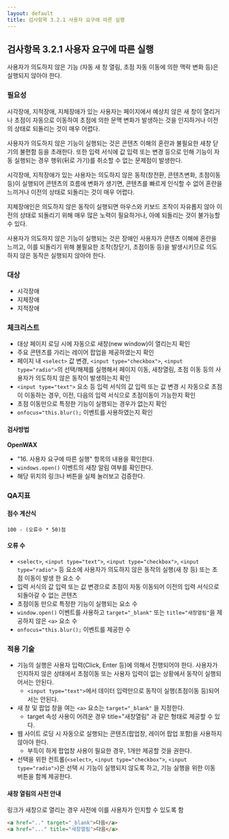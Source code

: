 ```yaml
---
layout: default
title: 검사항목 3.2.1 사용자 요구에 따른 실행
---
```


## 검사항목 3.2.1 사용자 요구에 따른 실행
사용자가 의도하지 않은 기능 (자동 새 창 열림, 초점 자동 이동에 의한 맥락 변화 등)은 실행되지 않아야 한다.

### 필요성
시각장애, 지적장애, 지체장애가 있는 사용자는 페이지에서 예상치 않은 새 창이 열리거나 초점이 자동으로 이동하여 초점에 의한 문맥 변화가 발생하는 것을 인지하거나 이전의 상태로 되돌리는 것이 매우 어렵다.

사용자가 의도하지 않은 기능이 실행되는 것은 콘텐츠 이해의 혼란과 불필요한 새창 닫기의 불편함 등을 초래한다. 또한 입력 서식에 값 입력 또는 변경 등으로 인해 기능이 자동 실행되는 경우 행위(뒤로 가기)를 취소할 수 없는 문제점이 발생한다.

시각장애, 지적장애가 있는 사용자는 의도하지 않은 동작(창전환, 콘텐츠변화, 초점이동 등)이 실행되어 콘텐츠의 흐름에 변화가 생기면, 콘텐츠를 빠르게 인식할 수 없어 혼란을 느끼거나 이전의 상태로 되돌리는 것이 매우 어렵다.

지체장애인은 의도하지 않은 동작이 실행되면 마우스와 키보드 조작이 자유롭지 않아 이전의 상태로 되돌리기 위해 매우 많은 노력이 필요하거나, 아예 되돌리는 것이 불가능할 수 있다.

사용자가 의도하지 않은 기능이 실행되는 것은 장애인 사용자가 콘텐츠 이해에 혼란을 느끼고, 이를 되돌리기 위해 불필요한 조작(창닫기, 초점이동 등)을 발생시키므로 의도하지 않은 동작은 실행되지 않아야 한다.

### 대상
* 시각장애
* 지체장애
* 지적장애

### 체크리스트
* 대상 페이지 로딩 시에 자동으로 새창(new window)이 열리는지 확인
* 주요 콘텐츠를 가리는 레이어 팝업을 제공하였는지 확인
* 페이지 내 `<select>` 값 변경, `<input type="checkbox">`, `<input type="radio">`의 선택/해제를 실행해서 페이지 이동, 새창열림, 초점 이동 등의 사용자가 의도하지 않은 동작이 발생하는지 확인
* `<input type="text">` 요소 등 입력 서식의 값 입력 또는 값 변경 시 자동으로 초점이 이동하는 경우, 이전, 다음의 입력 서식으로 초점이동이 가능한지 확인
* 초점 이동만으로 특정한 기능이 실행되는 경우가 없는지 확인
* `onfocus="this.blur();` 이벤트를 사용하였는지 확인

#### 검사방법
**OpenWAX**
* "16. 사용자 요구에 따른 실행" 항목의 내용을 확인한다.
* `windows.open()` 이벤트의 새창 알림 여부를 확인한다.
* 해당 위치의 링크나 버튼을 실제 눌러보고 검증한다.

### QA지표
#### 점수 계산식
```
100 - (오류수 * 50)점
```

#### 오류 수
* `<select>`, `<input type="text">`, `<input type="checkbox">`, `<input type="radio">` 등 요소에 사용자가 의도하지 않은 동작의 실행(새 창 등) 또는 초점 이동이 발생 한 요소 수
* 입력 서식의 값 입력 또는 값 변경으로 초점이 자동 이동되어 이전의 입력 서식으로 되돌아갈 수 없는 콘텐츠
* 초점이동 만으로 특정한 기능이 실행되는 요소 수
* `window.open()` 이벤트를 사용하고 `target="_blank"` 또는 `title="새창열림"`을 제공하지 않은 `<a>` 요소 수
* `onfocus="this.blur();` 이벤트를 제공한 수


### 적용 기술
* 기능의 실행은 사용자 입력(Click, Enter 등)에 의해서 진행되어야 한다. 사용자가 인지하지 않은 상태에서 초점이동 또는 사용자 입력이 없는 상황에서 동작이 실행되어서는 안된다.
  * `<input type="text">`에서 데이터 입력만으로 동작이 실행(초점이동 등)되어서는 안된다.
* 새 창 및 팝업 창을 여는 `<a>` 요소는 `target="_blank"` 을 지정한다.
  * target 속성 사용이 어려운 경우 title="새창열림" 과 같은 형태로 제공할 수 있다.
* 웹 사이트 로딩 시 자동으로 실행되는 콘텐츠(팝업창, 레이어 팝업 포함)을 사용하지 않아야 한다.
  * 부득이 하게 팝업창 사용이 필요한 경우, 1개만 제공할 것을 권한다.
* 선택을 위한 컨트롤(`<select>`, `<input type="checkbox">`, `<input type="radio">`)은 선택 시 기능이 실행되지 않도록 하고, 기능 실행을 위한 이동 버튼을 함께 제공한다.


#### 새창 열림의 사전 안내

링크가 새창으로 열리는 경우 사전에 이를 사용자가 인지할 수 있도록 함
```html
<a href=".." target="_blank">다음</a>
<a href="..." title="새창열림">다음</a>
```

